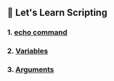 ## 🚀 Let's Learn Scripting 


### 1. [echo command](https://github.com/pranav278/Scripting-/blob/main/echo.md)

### 2. [Variables](https://github.com/pranav278/Scripting-/blob/main/Variables.md)

### 3. [Arguments](https://github.com/pranav278/Scripting-/blob/main/Arguments.md)
